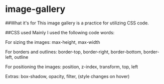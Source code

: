 # image-gallery

##What it's for
This image gallery is a practice for utilizing CSS code.

##CSS used
Mainly I used the following code words:

For sizing the images:
max-height, max-width

For borders and outlines:
border-top, border-right, border-bottom, border-left, outline

For positioning the images:
position, z-index, transform, top, left

Extras:
box-shadow, opacity, filter, (style changes on hover)
